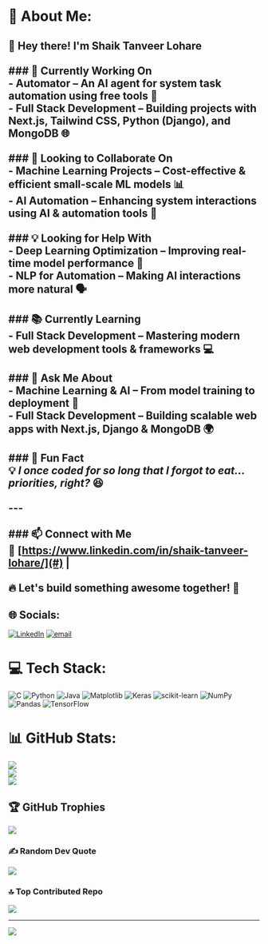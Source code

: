 # 💫 About Me:
## 👋 Hey there! I'm Shaik Tanveer Lohare <br><br>### 🚀 Currently Working On  <br>- **Automator** – An AI agent for system task automation using free tools 🤖  <br>- **Full Stack Development** – Building projects with Next.js, Tailwind CSS, Python (Django), and MongoDB 🌐  <br><br>### 🤝 Looking to Collaborate On  <br>- **Machine Learning Projects** – Cost-effective & efficient small-scale ML models 📊  <br>- **AI Automation** – Enhancing system interactions using AI & automation tools 🤯  <br><br>### 💡 Looking for Help With  <br>- **Deep Learning Optimization** – Improving real-time model performance 🚀  <br>- **NLP for Automation** – Making AI interactions more natural 🗣️  <br><br>### 📚 Currently Learning  <br>- **Full Stack Development** – Mastering modern web development tools & frameworks 💻  <br><br>### 💬 Ask Me About  <br>- **Machine Learning & AI** – From model training to deployment 🤖  <br>- **Full Stack Development** – Building scalable web apps with Next.js, Django & MongoDB 🌍  <br><br>### 🎉 Fun Fact  <br>💡 *I once coded for so long that I forgot to eat… priorities, right?* 😆  <br><br>---<br><br>### 📫 Connect with Me  <br>🔗 [https://www.linkedin.com/in/shaik-tanveer-lohare/](#) | <br><br>🔥 Let's build something awesome together! 🚀  <br>


## 🌐 Socials:
[![LinkedIn](https://img.shields.io/badge/LinkedIn-%230077B5.svg?logo=linkedin&logoColor=white)](https://linkedin.com/in/shaik-tanveer-lohare) [![email](https://img.shields.io/badge/Email-D14836?logo=gmail&logoColor=white)](mailto:shaiktanveer07404@gmail.com) 

# 💻 Tech Stack:
![C](https://img.shields.io/badge/c-%2300599C.svg?style=for-the-badge&logo=c&logoColor=white) ![Python](https://img.shields.io/badge/python-3670A0?style=for-the-badge&logo=python&logoColor=ffdd54) ![Java](https://img.shields.io/badge/java-%23ED8B00.svg?style=for-the-badge&logo=openjdk&logoColor=white) ![Matplotlib](https://img.shields.io/badge/Matplotlib-%23ffffff.svg?style=for-the-badge&logo=Matplotlib&logoColor=black) ![Keras](https://img.shields.io/badge/Keras-%23D00000.svg?style=for-the-badge&logo=Keras&logoColor=white) ![scikit-learn](https://img.shields.io/badge/scikit--learn-%23F7931E.svg?style=for-the-badge&logo=scikit-learn&logoColor=white) ![NumPy](https://img.shields.io/badge/numpy-%23013243.svg?style=for-the-badge&logo=numpy&logoColor=white) ![Pandas](https://img.shields.io/badge/pandas-%23150458.svg?style=for-the-badge&logo=pandas&logoColor=white) ![TensorFlow](https://img.shields.io/badge/TensorFlow-%23FF6F00.svg?style=for-the-badge&logo=TensorFlow&logoColor=white)
# 📊 GitHub Stats:
![](https://github-readme-stats.vercel.app/api?username=Tanveer744&theme=dark&hide_border=false&include_all_commits=true&count_private=true)<br/>
![](https://nirzak-streak-stats.vercel.app/?user=Tanveer744&theme=dark&hide_border=false)<br/>
![](https://github-readme-stats.vercel.app/api/top-langs/?username=Tanveer744&theme=dark&hide_border=false&include_all_commits=true&count_private=true&layout=compact)

## 🏆 GitHub Trophies
![](https://github-profile-trophy.vercel.app/?username=Tanveer744&theme=radical&no-frame=false&no-bg=false&margin-w=4)

### ✍️ Random Dev Quote
![](https://quotes-github-readme.vercel.app/api?type=horizontal&theme=radical)

### 🔝 Top Contributed Repo
![](https://github-contributor-stats.vercel.app/api?username=Tanveer744&limit=5&theme=dark&combine_all_yearly_contributions=true)

---
[![](https://visitcount.itsvg.in/api?id=Tanveer744&icon=0&color=0)](https://visitcount.itsvg.in)

<!-- Proudly created with GPRM ( https://gprm.itsvg.in ) -->
